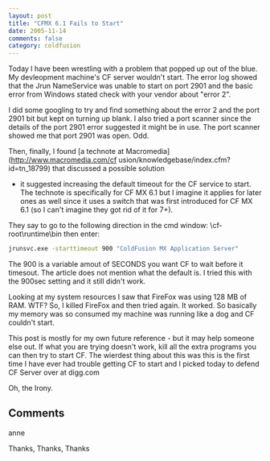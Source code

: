 ```yaml
---
layout: post
title: "CFMX 6.1 Fails to Start"
date: 2005-11-14
comments: false
category: coldfusion
---
```

Today I have been wrestling with a problem that popped up out of the blue. My
devleopment machine's CF server wouldn't start. The error log showed that the
Jrun NameService was unable to start on port 2901 and the basic error from
Windows stated check with your vendor about "error 2".

I did some googling to try and find something about the error 2 and the port
2901 bit but kept on turning up blank. I also tried a port scanner since the
details of the port 2901 error suggested it might be in use. The port scanner
showed me that port 2901 was open. Odd.

Then, finally, I found [a technote at Macromedia](http://www.macromedia.com/cf
usion/knowledgebase/index.cfm?id=tn_18799) that discussed a possible solution
- it suggested increasing the default timeout for the CF service to start. The
technote is specifically for CF MX 6.1 but I imagine it applies for later ones
as well since it uses a switch that was first introduced for CF MX 6.1 (so I
can't imagine they got rid of it for 7+).

They say to go to the following direction in the cmd window: \cf-
root\runtime\bin then enter:





```sh
jrunsvc.exe -starttimeout 900 "ColdFusion MX Application Server"
```






The 900 is a variable amout of SECONDS you want CF to wait before it timesout.  The article does not mention what the default is.  I tried this with the 900sec setting and it still didn't work.


Looking at my system resources I saw that FireFox was using 128 MB of RAM.  WTF?  So, I killed FireFox and then tried again.  It worked.  So basically my memory was so consumed my machine was running like a dog and CF couldn't start.


This post is mostly for my own future reference - but it may help someone else out.  If what you are trying doesn't work, kill all the extra programs you can then try to start CF.  The wierdest thing about this was this is the first time I have ever had trouble getting CF to start and I picked today to defend CF Server over at digg.com


Oh, the Irony.





## Comments











anne






Thanks, Thanks, Thanks
